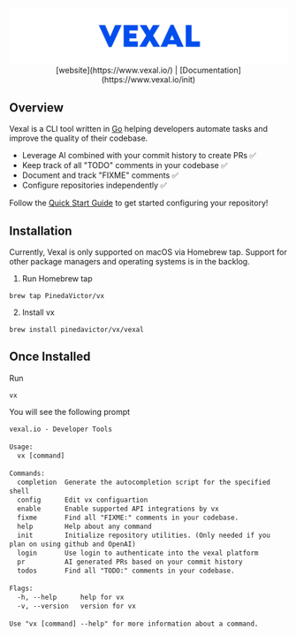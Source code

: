 <div align="center">
<img  width="698" alt="banner maker" src="https://github.com/PinedaVictor/vexal/blob/main/docs/images/vexal_banner.jpg">
</div>

<div align="center">
[website](https://www.vexal.io/) | [Documentation](https://www.vexal.io/init) 
</div>

## Overview

Vexal is a CLI tool written in [Go](https://go.dev/) helping developers automate tasks and improve the quality of their codebase.

- Leverage AI combined with your commit history to create PRs ✅
- Keep track of all "TODO" comments in your codebase ✅
- Document and track "FIXME" comments ✅
- Configure repositories independently ✅

Follow the [Quick Start Guide](https://www.vexal.io/quickstart) to get started configuring your repository!

## Installation

Currently, Vexal is only supported on macOS via Homebrew tap. Support for other package managers and operating systems is in the backlog.

1. Run Homebrew tap

```
brew tap PinedaVictor/vx
```

2. Install vx

```
brew install pinedavictor/vx/vexal
```

## Once Installed

Run

```
vx
```

You will see the following prompt

```
vexal.io - Developer Tools

Usage:
  vx [command]

Commands:
  completion  Generate the autocompletion script for the specified shell
  config      Edit vx configuartion
  enable      Enable supported API integrations by vx
  fixme       Find all "FIXME:" comments in your codebase.
  help        Help about any command
  init        Initialize repository utilities. (Only needed if you plan on using github and OpenAI)
  login       Use login to authenticate into the vexal platform
  pr          AI generated PRs based on your commit history
  todos       Find all "TODO:" comments in your codebase.

Flags:
  -h, --help      help for vx
  -v, --version   version for vx

Use "vx [command] --help" for more information about a command.
```

